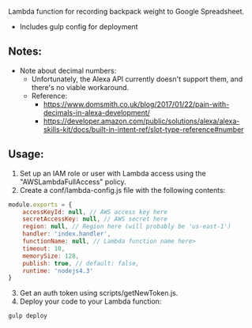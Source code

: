 Lambda function for recording backpack weight to Google Spreadsheet.

* Includes gulp config for deployment 

## Notes:

* Note about decimal numbers:
    * Unfortunately, the Alexa API currently doesn't support them, and there's no viable workaround.
    * Reference:
        * https://www.domsmith.co.uk/blog/2017/01/22/pain-with-decimals-in-alexa-development/
        * https://developer.amazon.com/public/solutions/alexa/alexa-skills-kit/docs/built-in-intent-ref/slot-type-reference#number

## Usage:

1. Set up an IAM role or user with Lambda access using the "AWSLambdaFullAccess" policy.
2. Create a conf/lambda-config.js file with the following contents:
```javascript
module.exports = {
    accessKeyId: null, // AWS access key here
    secretAccessKey: null, // AWS secret here
    region: null, // Region here (will probably be 'us-east-1')
    handler: 'index.handler',
    functionName: null, // Lambda function name here>
    timeout: 10,
    memorySize: 128,
    publish: true, // default: false,
    runtime: 'nodejs4.3'
}
```
3. Get an auth token using scripts/getNewToken.js.
4. Deploy your code to your Lambda function:
```
gulp deploy
```